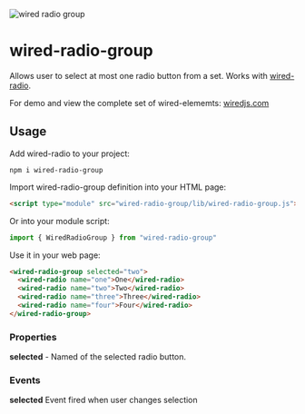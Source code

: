 
![wired radio group](https://wiredjs.github.io/wired-elements/images/radio.gif)

# wired-radio-group
Allows user to select at most one radio button from a set. Works with [wired-radio](https://github.com/wiredjs/wired-elements/tree/master/packages/wired-radio).

For demo and view the complete set of wired-elememts: [wiredjs.com](http://wiredjs.com/)

## Usage

Add wired-radio to your project:
```
npm i wired-radio-group
```
Import wired-radio-group definition into your HTML page:
```html
<script type="module" src="wired-radio-group/lib/wired-radio-group.js"></script>
```
Or into your module script:
```javascript
import { WiredRadioGroup } from "wired-radio-group"
```

Use it in your web page:
```html
<wired-radio-group selected="two">
  <wired-radio name="one">One</wired-radio>
  <wired-radio name="two">Two</wired-radio>
  <wired-radio name="three">Three</wired-radio>
  <wired-radio name="four">Four</wired-radio>
</wired-radio-group>
```

### Properties

**selected** - Named of the selected radio button.

### Events

**selected** Event fired when user changes selection

